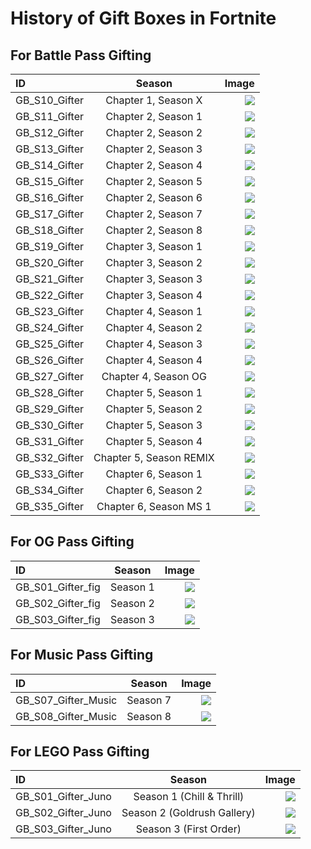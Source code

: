 # History of Gift Boxes in Fortnite

## For Battle Pass Gifting

| ID            | Season                  | Image                       |
| :------------ | :---------------------: | --------------------------: |
| GB_S10_Gifter | Chapter 1, Season X     | ![](images/bp/C1SX.png)     |
| GB_S11_Gifter | Chapter 2, Season 1     | ![](images/bp/C2S1.png)     |
| GB_S12_Gifter | Chapter 2, Season 2     | ![](images/bp/C2S2.png)     |
| GB_S13_Gifter | Chapter 2, Season 3     | ![](images/bp/C2S3.png)     |
| GB_S14_Gifter | Chapter 2, Season 4     | ![](images/bp/C2S4.png)     |
| GB_S15_Gifter | Chapter 2, Season 5     | ![](images/bp/C2S5.png)     |
| GB_S16_Gifter | Chapter 2, Season 6     | ![](images/bp/C2S6.png)     |
| GB_S17_Gifter | Chapter 2, Season 7     | ![](images/bp/C2S7.png)     |
| GB_S18_Gifter | Chapter 2, Season 8     | ![](images/bp/C2S8.png)     |
| GB_S19_Gifter | Chapter 3, Season 1     | ![](images/bp/C3S1.png)     |
| GB_S20_Gifter | Chapter 3, Season 2     | ![](images/bp/C3S2.png)     |
| GB_S21_Gifter | Chapter 3, Season 3     | ![](images/bp/C3S3.png)     |
| GB_S22_Gifter | Chapter 3, Season 4     | ![](images/bp/C3S4.png)     |
| GB_S23_Gifter | Chapter 4, Season 1     | ![](images/bp/C4S1.png)     |
| GB_S24_Gifter | Chapter 4, Season 2     | ![](images/bp/C4S2.png)     |
| GB_S25_Gifter | Chapter 4, Season 3     | ![](images/bp/C4S3.png)     |
| GB_S26_Gifter | Chapter 4, Season 4     | ![](images/bp/C4S4.png)     |
| GB_S27_Gifter | Chapter 4, Season OG    | ![](images/bp/C4SOG.png)    |
| GB_S28_Gifter | Chapter 5, Season 1     | ![](images/bp/C5S1.png)     |
| GB_S29_Gifter | Chapter 5, Season 2     | ![](images/bp/C5S2.png)     |
| GB_S30_Gifter | Chapter 5, Season 3     | ![](images/bp/C5S3.png)     |
| GB_S31_Gifter | Chapter 5, Season 4     | ![](images/bp/C5S4.png)     |
| GB_S32_Gifter | Chapter 5, Season REMIX | ![](images/bp/C5SREMIX.png) |
| GB_S33_Gifter | Chapter 6, Season 1     | ![](images/bp/C6S1.png)     |
| GB_S34_Gifter | Chapter 6, Season 2     | ![](images/bp/C6S2.png)     |
| GB_S35_Gifter | Chapter 6, Season MS 1  | ![](images/bp/C6SMS1.png)   |

## For OG Pass Gifting

| ID                | Season        | Image                 |
| :---------------- | :-----------: | --------------------: |
| GB_S01_Gifter_fig | Season 1      | ![](images/og/S1.png) |
| GB_S02_Gifter_fig | Season 2      | ![](images/og/S2.png) |
| GB_S03_Gifter_fig | Season 3      | ![](images/og/S3.png) |

## For Music Pass Gifting

| ID                  | Season        | Image                    |
| :------------------ | :-----------: | -----------------------: |
| GB_S07_Gifter_Music | Season 7      | ![](images/music/S7.png) |
| GB_S08_Gifter_Music | Season 8      | ![](images/music/S8.png) |

## For LEGO Pass Gifting

| ID                 | Season                      | Image                   |
| :----------------- | :-------------------------: | ----------------------: |
| GB_S01_Gifter_Juno | Season 1 (Chill & Thrill)   | ![](images/lego/S1.png) |
| GB_S02_Gifter_Juno | Season 2 (Goldrush Gallery) | ![](images/lego/S2.png) |
| GB_S03_Gifter_Juno | Season 3 (First Order)      | ![](images/lego/S3.png) |